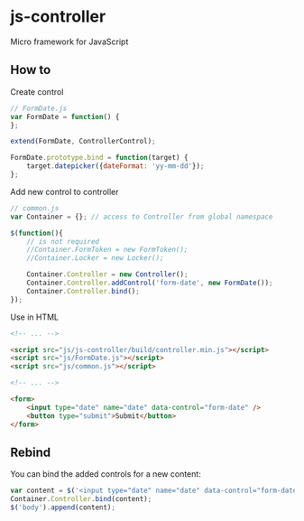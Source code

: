 # js-controller
Micro framework for JavaScript

## How to

Create control
```js
// FormDate.js
var FormDate = function() {
};

extend(FormDate, ControllerControl);

FormDate.prototype.bind = function(target) {
    target.datepicker({dateFormat: 'yy-mm-dd'});
};
```

Add new control to controller

```js
// common.js
var Container = {}; // access to Controller from global namespace

$(function(){
    // is not required
    //Container.FormToken = new FormToken();
    //Container.Locker = new Locker();

    Container.Controller = new Controller();
    Container.Controller.addControl('form-date', new FormDate());
    Container.Controller.bind();
});
```

Use in HTML

```html
<!-- ... -->

<script src="js/js-controller/build/controller.min.js"></script>
<script src="js/FormDate.js"></script>
<script src="js/common.js"></script>

<!-- ... -->

<form>
    <input type="date" name="date" data-control="form-date" />
    <button type="submit">Submit</button>
</form>
```

## Rebind

You can bind the added controls for a new content:

```js
var content = $('<input type="date" name="date" data-control="form-date" />');
Container.Controller.bind(content);
$('body').append(content);
```
